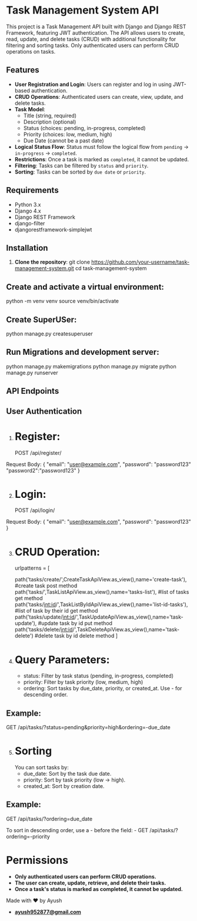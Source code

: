 # Task Management System API

This project is a Task Management API built with Django and Django REST Framework, featuring JWT authentication. The API allows users to create, read, update, and delete tasks (CRUD) with additional functionality for filtering and sorting tasks. Only authenticated users can perform CRUD operations on tasks.

## Features

- **User Registration and Login**: Users can register and log in using JWT-based authentication.
- **CRUD Operations**: Authenticated users can create, view, update, and delete tasks.
- **Task Model**:
  - Title (string, required)
  - Description (optional)
  - Status (choices: pending, in-progress, completed)
  - Priority (choices: low, medium, high)
  - Due Date (cannot be a past date)
- **Logical Status Flow**: Status must follow the logical flow from `pending` → `in-progress` → `completed`.
- **Restrictions**: Once a task is marked as `completed`, it cannot be updated.
- **Filtering**: Tasks can be filtered by `status` and `priority`.
- **Sorting**: Tasks can be sorted by `due date` or `priority`.

## Requirements

- Python 3.x
- Django 4.x
- Django REST Framework
- django-filter
- djangorestframework-simplejwt

## Installation

1. **Clone the repository**:
   git clone https://github.com/your-username/task-management-system.git
   cd task-management-system

## Create and activate a virtual environment:
  python -m venv venv
  source venv/bin/activate

## Create SuperUSer:
  python manage.py createsuperuser

## Run Migrations and development server:
  python manage.py makemigrations
  python manage.py migrate
  python manage.py runserver

## API Endpoints
## User Authentication
1. # Register:
   POST /api/register/

Request Body:
{
    "email": "user@example.com",
    "password": "password123"
   "password2":"password123"
}

2. # Login:
    POST /api/login/

Request Body:
{
    "email": "user@example.com",
    "password": "password123"
}

3. # CRUD Operation:
   urlpatterns = [
   
    path('tasks/create/',CreateTaskApiView.as_view(),name='create-task'), #create task post method
    path('tasks/',TaskListApiView.as_view(),name='tasks-list'), #list of tasks get method
    path('tasks/<int:id>/',TaskListByIdApiView.as_view(),name='list-id-tasks'), #list of task by their id get method
    path('tasks/update/<int:id>/',TaskUpdateApiView.as_view(),name='task-update'), #update task by id put method
    path('tasks/delete/<int:id>/',TaskDeleteApiView.as_view(),name='task-delete') #delete task by id delete method
]

4. # Query Parameters:
    - status: Filter by task status (pending, in-progress, completed)
    - priority: Filter by task priority (low, medium, high)
    - ordering: Sort tasks by due_date, priority, or created_at. Use - for descending order.
## Example:
GET /api/tasks/?status=pending&priority=high&ordering=-due_date

5. # Sorting
   You can sort tasks by:
    - due_date: Sort by the task due date.
    - priority: Sort by task priority (low → high).
    - created_at: Sort by creation date.
## Example:
GET /api/tasks/?ordering=due_date

To sort in descending order, use a - before the field:
    - GET /api/tasks/?ordering=-priority

# Permissions
- **Only authenticated users can perform CRUD operations.**
- **The user can create, update, retrieve, and delete their tasks.**
- **Once a task's status is marked as completed, it cannot be updated.**

Made with ❤️ by Ayush
- **ayush952877@gmail.com**




